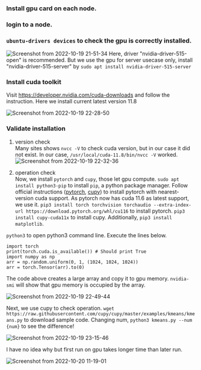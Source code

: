 ### Install gpu card on each node.
### login to a node.
### ```ubuntu-drivers devices``` to check the gpu is correctly installed.
![Screenshot from 2022-10-19 21-51-34](https://user-images.githubusercontent.com/80142550/196695966-486d76bc-b174-40a0-a24a-a5f61fd6b61f.png)
Here, driver "nvidia-driver-515-open" is recommended. But we use the gpu for server usecase only, install "nvidia-driver-515-server" by ```sudo apt install nvidia-driver-515-server```

### Install cuda toolkit
Visit https://developer.nvidia.com/cuda-downloads and follow the instruction.
Here we install current latest version 11.8

![Screenshot from 2022-10-19 22-28-50](https://user-images.githubusercontent.com/80142550/196704995-9a4a882b-d76b-435f-8fea-605d1d66cbe0.png)

### Validate installation
1. version check  
Many sites shows ```nvcc -V``` to check cuda version, but in our case it did not exist.
In our case, ```/usr/local/cuda-11.8/bin/nvcc -V```   worked.
![Screenshot from 2022-10-19 22-32-36](https://user-images.githubusercontent.com/80142550/196705896-2972ebe7-a9ad-44c8-b476-91fb7ef2ee04.png)

2. operation check  
Now, we install ```pytorch``` and ```cupy```, those let gpu compute.
```sudo apt install python3-pip``` to install ```pip```, a python package manager.
Follow official instructions ([pytorch](https://pytorch.org/get-started/locally/), [cupy](https://docs.cupy.dev/en/stable/install.html)) to install pytorch with nearest-version cuda support.
As pytorch now has cuda 11.6 as latest support, we use it.
```pip3 install torch torchvision torchaudio --extra-index-url https://download.pytorch.org/whl/cu116``` to install pytorch.
```pip3 install cupy-cuda11x``` to install cupy.
Additionally, ```pip3 install matplotlib```.

```python3``` to open python3 command line. Execute the lines below.

```
import torch
print(torch.cuda.is_available()) # Should print True
import numpy as np
arr = np.random.uniform(0, 1, (1024, 1024, 1024))
arr = torch.Tensor(arr).to(0)
```

The code above creates a large array and copy it to gpu memory.
```nvidia-smi``` will show that gpu memory is occupied by the array.

![Screenshot from 2022-10-19 22-49-44](https://user-images.githubusercontent.com/80142550/196710495-ac43df6c-6a70-41c1-b674-ad3da0e86722.png)

Next, we use cupy to check operation.
```wget https://raw.githubusercontent.com/cupy/cupy/master/examples/kmeans/kmeans.py``` to download sample code.
Changing num, ```python3 kmeans.py --num {num}``` to see the difference!


![Screenshot from 2022-10-19 23-15-46](https://user-images.githubusercontent.com/80142550/196716731-07bdf1c0-4bbe-4c96-b792-167d149b1038.png)

I have no idea why but first run on gpu takes longer time than later run.

![Screenshot from 2022-10-20 11-19-01](https://user-images.githubusercontent.com/80142550/196840882-ae515db5-073e-4add-805a-a65c439163f1.png)

